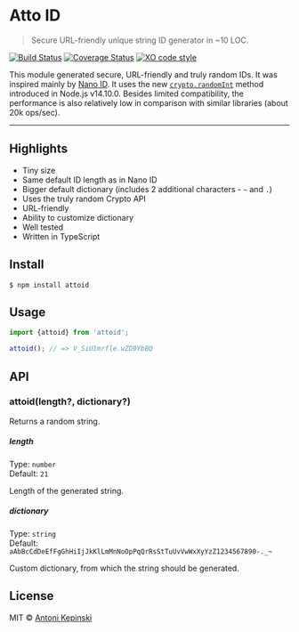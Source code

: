 # Atto ID

> Secure URL-friendly unique string ID generator in ~10 LOC.

[![Build Status](https://github.com/xxczaki/attoid/workflows/CI/badge.svg)](https://github.com/xxczaki/attoid/actions?query=workflow%3ACI)
[![Coverage Status](https://coveralls.io/repos/github/xxczaki/attoid/badge.svg?branch=master)](https://coveralls.io/github/xxczaki/attoid?branch=master)
[![XO code style](https://img.shields.io/badge/code_style-XO-5ed9c7.svg)](https://github.com/xojs/xo)

This module generated secure, URL-friendly and truly random IDs. It was inspired mainly by [Nano ID](https://github.com/ai/nanoid). It uses the new [`crypto.randomInt`](https://nodejs.org/api/crypto.html#crypto_crypto_randomint_min_max_callback) method introduced in Node.js v14.10.0. Besides limited compatibility, the performance is also relatively low in comparison with similar libraries (about 20k ops/sec).

---

## Highlights

- Tiny size
- Same default ID length as in Nano ID
- Bigger default dictionary (includes 2 additional characters - `~` and `.`)
- Uses the truly random Crypto API
- URL-friendly
- Ability to customize dictionary
- Well tested
- Written in TypeScript

## Install

```
$ npm install attoid
```

## Usage

```js
import {attoid} from 'attoid';

attoid(); // => V_SiU1mrfle.wZD9YbBQ
```

## API

### attoid(length?, dictionary?)

Returns a random string.

##### length

Type: `number`\
Default: `21`

Length of the generated string.

##### dictionary

Type: `string`\
Default: `aAbBcCdDeEfFgGhHiIjJkKlLmMnNoOpPqQrRsStTuUvVwWxXyYzZ1234567890-._~`

Custom dictionary, from which the string should be generated.

## License

MIT © [Antoni Kepinski](https://kepinski.me)
